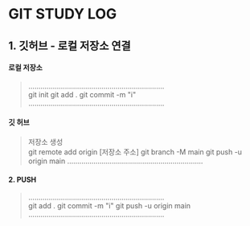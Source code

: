 # GIT STUDY LOG

## 1. 깃허브 - 로컬 저장소 연결

#### 로컬 저장소
> ...................................................................  
git init
git add .
git commit -m "i"
> ...................................................................  

#### 깃 허브 
> 저장소 생성  
git remote add origin [저장소 주소]
git branch -M main
git push -u origin main
> ...................................................................  



#### 2. PUSH
> ...................................................................  
git add .
git commit -m "i"
git push -u origin main
> ...................................................................  